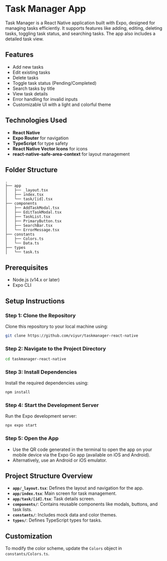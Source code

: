 # Task Manager App

Task Manager is a React Native application built with Expo, designed for managing tasks efficiently. It supports features like adding, editing, deleting tasks, toggling task status, and searching tasks. The app also includes a detailed task view.

## Features

- Add new tasks
- Edit existing tasks
- Delete tasks
- Toggle task status (Pending/Completed)
- Search tasks by title
- View task details
- Error handling for invalid inputs
- Customizable UI with a light and colorful theme

## Technologies Used

- **React Native**
- **Expo Router** for navigation
- **TypeScript** for type safety
- **React Native Vector Icons** for icons
- **react-native-safe-area-context** for layout management

## Folder Structure

```
.
├── app
│   ├── _layout.tsx
│   ├── index.tsx
│   └── task/[id].tsx
├── components
│   ├── AddTaskModal.tsx
│   ├── EditTaskModal.tsx
│   ├── TaskList.tsx
│   ├── PrimaryButton.tsx
│   ├── SearchBar.tsx
│   └── ErrorMessage.tsx
├── constants
│   ├── Colors.ts
│   └── Data.ts
├── types
│   └── task.ts
```

## Prerequisites

- Node.js (v14.x or later)
- Expo CLI

## Setup Instructions

### Step 1: Clone the Repository

Clone this repository to your local machine using:

```bash
git clone https://github.com/viyur/taskmanager-react-native
```

### Step 2: Navigate to the Project Directory

```bash
cd taskmanager-react-native
```

### Step 3: Install Dependencies

Install the required dependencies using:

```bash
npm install
```

### Step 4: Start the Development Server

Run the Expo development server:

```bash
npx expo start
```

### Step 5: Open the App

- Use the QR code generated in the terminal to open the app on your mobile device via the Expo Go app (available on iOS and Android).
- Alternatively, use an Android or iOS emulator.

## Project Structure Overview

- **`app/_layout.tsx`**: Defines the layout and navigation for the app.
- **`app/index.tsx`**: Main screen for task management.
- **`app/task/[id].tsx`**: Task details screen.
- **`components/`**: Contains reusable components like modals, buttons, and task lists.
- **`constants/`**: Includes mock data and color themes.
- **`types/`**: Defines TypeScript types for tasks.

## Customization

To modify the color scheme, update the `Colors` object in `constants/Colors.ts`.
